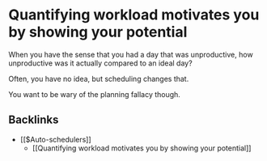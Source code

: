 # Quantifying workload motivates you by showing your potential
When you have the sense that you had a day that was unproductive, how unproductive was it actually compared to an ideal day?

Often, you have no idea, but scheduling changes that.

You want to be wary of the planning fallacy though.

## Backlinks
* [[$Auto-schedulers]]
	* [[Quantifying workload motivates you by showing your potential]]

<!-- #Life -->

<!-- {BearID:BDD1BE2C-26CE-4FCD-B53A-B1F52E691357-15756-000013044627915B} -->
